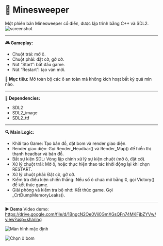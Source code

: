 # 🧨 Minesweeper
Một phiên bản Minesweeper cổ điển, được lập trình bằng C++ và SDL2. 
![screenshot](https://drive.google.com/uc?export=view&id=1bRl4tgS47rMFXpEJrkqJS7VcatkY8Dqq)


--- 
**🎮 Gameplay:**
- Chuột trái: mở ô.
- Chuột phải: đặt cờ, gỡ cờ.
- Nút “Start”: bắt đầu game.
- Nút “Restart”: tạo ván mới.

**🎯 Mục tiêu:**
Mở toàn bộ các ô an toàn mà không kích hoạt bất kỳ quả mìn nào.

---
**🧱 Dependencies:**
- SDL2
- SDL2_image
- SDL2_ttf 

---
**🔍 Main Logic:**
- Khởi tạo Game: Tạo bản đồ, đặt bom và render giao diện.
- Render giao diện: Gọi Render_Headbar() và Render_Map() để hiển thị thanh headbar và bản đồ.
- Bắt sự kiện SDL: Vòng lặp chính xử lý sự kiện chuột (mở ô, đặt cờ).
- Xử lý chuột trái: Mở ô, hoặc thực hiện thao tác khởi động lại khi chọn RESTART.
- Xử lý chuột phải: Đặt cờ, gỡ cờ.
- Kiểm tra điều kiện chiến thắng: Nếu số ô chưa mở bằng 0, gọi Victory() để kết thúc game.
- Giải phóng và kiểm tra bộ nhớ: Kết thúc game. Gọi _CrtDumpMemoryLeaks().

---
**▶️ Demo**
Video demo: https://drive.google.com/file/d/1BngcN2Oe0Vii0GmXGsQFn74MKFjbZYVw/view?usp=sharing

![Màn hình mặc định](https://drive.google.com/uc?export=view&id=169Ow3_gTnip6rdYE6pVltEcdp4nHsB8c)

![Chọn ô bom](https://drive.google.com/uc?export=view&id=1ilI87mGBYPsMaYuiTwUNulGVMNlwdeWo)

